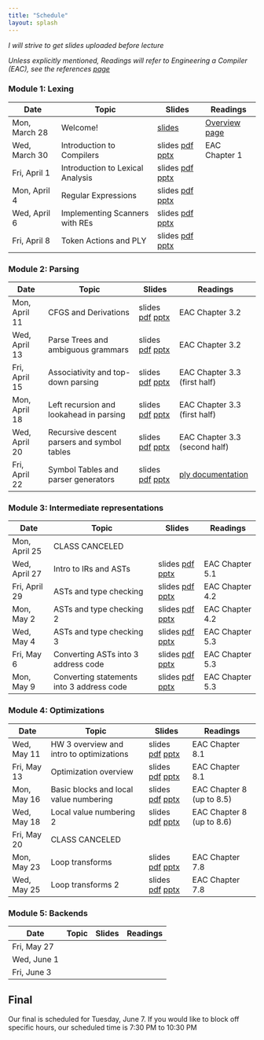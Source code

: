 ```yaml
---
title: "Schedule"
layout: splash
---
```


_I will strive to get slides uploaded before lecture_

_Unless explicitly mentioned, Readings will refer to Engineering a Compiler (EAC), see the references [page](https://sorensenucsc.github.io/CSE110A-sp2022/references.html)_

### Module 1: Lexing

| Date             | Topic    | Slides |   Readings
|------------------|----------|--------|----------------
| Mon, March 28    | Welcome!  |  [slides](lectures/CSE110A_sp2022.pdf)   | [Overview page](https://sorensenucsc.github.io/CSE110A-sp2022/overview.html)
| Wed, March 30    | Introduction to Compilers |  slides [pdf](lectures/CSE110AMarch30_sp2022.pdf) [pptx](lectures/CSE110AMarch30_sp2022.pptx)  | EAC Chapter 1
| Fri, April 1     | Introduction to Lexical Analysis  | slides [pdf](lectures/CSE110AApril1_sp2022.pdf) [pptx](lectures/CSE110AApril1_sp2022.pptx)   |
| Mon, April 4     |  Regular Expressions | slides [pdf](lectures/CSE110AApril4_sp2022.pdf) [pptx](lectures/CSE110AApril4_sp2022.pptx)  | 
| Wed, April 6     |  Implementing Scanners with REs | slides [pdf](lectures/CSE110AApril6_sp2022.pdf) [pptx](lectures/CSE110AApril6_sp2022.pptx)| 
| Fri, April 8     |  Token Actions and PLY | slides [pdf](lectures/CSE110AApril8_sp2022.pdf) [pptx](lectures/CSE110AApril8_sp2022.pptx) | 

### Module 2: Parsing

| Date             | Topic    | Slides |   Readings
|------------------|----------|--------|----------------
| Mon, April 11     | CFGS and Derivations | slides [pdf](lectures/CSE110AApril11_sp2022.pdf) [pptx](lectures/CSE110AApril11_sp2022.pptx) | EAC Chapter 3.2
| Wed, April 13     |  Parse Trees and ambiguous grammars   | slides [pdf](lectures/CSE110AApril13_sp2022.pdf) [pptx](lectures/CSE110AApril13_sp2022.pptx) | EAC Chapter 3.2
| Fri, April 15     | Associativity and top-down parsing   | slides [pdf](lectures/CSE110AApril15_sp2022.pdf) [pptx](lectures/CSE110AApril15_sp2022.pptx)  | EAC Chapter 3.3 (first half)
| Mon, April 18     | Left recursion and lookahead in parsing    | slides [pdf](lectures/CSE110AApril18_sp2022.pdf) [pptx](lectures/CSE110AApril18_sp2022.pptx)  | EAC Chapter 3.3 (first half)
| Wed, April 20     | Recursive descent parsers and symbol tables   | slides [pdf](lectures/CSE110AApril20_sp2022.pdf) [pptx](lectures/CSE110AApril20_sp2022.pptx)  | EAC Chapter 3.3 (second half)
| Fri, April 22     | Symbol Tables and parser generators | slides [pdf](lectures/CSE110AApril22_sp2022.pdf) [pptx](lectures/CSE110AApril22_sp2022.pptx)  | [ply documentation](https://www.dabeaz.com/ply/ply.html)


### Module 3: Intermediate representations

| Date             | Topic    | Slides |   Readings
|------------------|----------|--------|----------------
| Mon, April 25      | CLASS CANCELED | |
| Wed, April 27      | Intro to IRs and ASTs | slides [pdf](lectures/CSE110AApril27_sp2022.pdf) [pptx](lectures/CSE110AApril27_sp2022.pptx) |EAC Chapter 5.1
| Fri, April 29      | ASTs and type checking | slides [pdf](lectures/CSE110AApril29_sp2022.pdf) [pptx](lectures/CSE110AApril29_sp2022.pptx) | EAC Chapter 4.2
| Mon, May 2     | ASTs and type checking 2  |slides [pdf](lectures/CSE110AMay2_sp2022.pdf) [pptx](lectures/CSE110AMay2_sp2022.pptx) | EAC Chapter 4.2
| Wed, May 4     | ASTs and type checking 3 | slides [pdf](lectures/CSE110AMay4_sp2022.pdf) [pptx](lectures/CSE110AMay4_sp2022.pptx) | EAC Chapter 5.3
| Fri, May 6     | Converting ASTs into 3 address code |slides [pdf](lectures/CSE110AMay6_sp2022.pdf) [pptx](lectures/CSE110AMay6_sp2022.pptx) | EAC Chapter 5.3
| Mon, May 9     | Converting statements into 3 address code |slides [pdf](lectures/CSE110AMay9_sp2022.pdf) [pptx](lectures/CSE110AMay9_sp2022.pptx) | EAC Chapter 5.3

### Module 4: Optimizations

| Date             | Topic    | Slides |   Readings
|------------------|----------|--------|----------------
| Wed, May 11      | HW 3 overview and intro to optimizations        | slides [pdf](lectures/CSE110AMay11_sp2022.pdf) [pptx](lectures/CSE110AMay11_sp2022.pptx) | EAC Chapter 8.1
| Fri, May 13     | Optimization overview | slides [pdf](lectures/CSE110AMay13_sp2022.pdf) [pptx](lectures/CSE110AMay13_sp2022.pptx) | EAC Chapter 8.1
| Mon, May 16     | Basic blocks and local value numbering |  slides [pdf](lectures/CSE110AMay16_sp2022.pdf) [pptx](lectures/CSE110AMay16_sp2022.pptx) | EAC Chapter 8 (up to 8.5)
| Wed, May 18     | Local value numbering 2 | slides [pdf](lectures/CSE110AMay18_sp2022.pdf) [pptx](lectures/CSE110AMay18_sp2022.pptx) | EAC Chapter 8 (up to 8.6)
| Fri, May 20     | CLASS CANCELED | |
| Mon, May 23     | Loop transforms | slides [pdf](lectures/CSE110AMay23_sp2022.pdf) [pptx](lectures/CSE110AMay23_sp2022.pptx)  | EAC Chapter 7.8
| Wed, May 25     | Loop transforms 2 | slides [pdf](lectures/CSE110AMay25_sp2022.pdf) [pptx](lectures/CSE110AMay25_sp2022.pptx)  | EAC Chapter 7.8

### Module 5: Backends

| Date             | Topic    | Slides |   Readings
|------------------|----------|--------|----------------
| Fri, May 27     | | |
| Wed, June 1    | | |
| Fri, June 3    | | |




## Final

Our final is scheduled for Tuesday, June 7. If you would like to block off specific hours, our scheduled time is 7:30 PM to 10:30 PM
